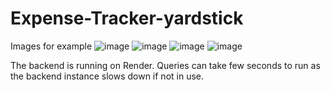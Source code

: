 # Expense-Tracker-yardstick


Images for example 
![image](https://github.com/user-attachments/assets/ef4bd8cd-a104-4531-9914-24e9953e2107)
![image](https://github.com/user-attachments/assets/12aaadde-b600-4757-8eda-53b66c1067e0)
![image](https://github.com/user-attachments/assets/b9f27bcf-c2bf-4f12-b85c-d200722a2232)
![image](https://github.com/user-attachments/assets/c614eab8-d4ed-41d5-8723-bd110b3207d4)


The backend is running on Render.
Queries can take few seconds to run as the backend instance slows down if not in use.





